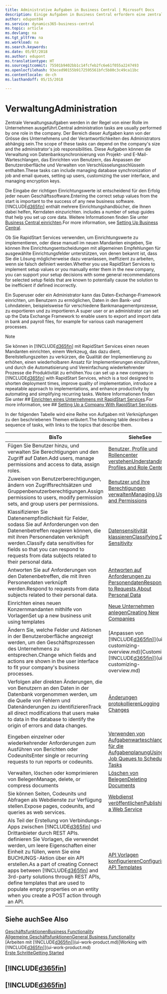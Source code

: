 ```yaml
---
title: Administrative Aufgaben in Business Central | Microsoft Docs
description: Einige Aufgaben in Business Central erfordern eine zentrale Administration und Einrichtung. Erfahren, welche das sind und was zu tun ist.
author: edupont04
ms.service: dynamics365-business-central
ms.topic: article
ms.devlang: na
ms.tgt_pltfrm: na
ms.workload: na
ms.search.keywords: 
ms.date: 05/07/2018
ms.author: edupont
ms.translationtype: HT
ms.sourcegitcommit: 75501b9402bb1c14fcfeb2fc6e61f055a2247493
ms.openlocfilehash: 93eced90155b9172595561bfc5b80c3c49ca11bc
ms.contentlocale: de-ch
ms.lasthandoff: 05/15/2018

---
```

# <a name="administration"></a><span data-ttu-id="07e07-104">Verwaltung</span><span class="sxs-lookup"><span data-stu-id="07e07-104">Administration</span></span>
<span data-ttu-id="07e07-105">Zentrale Verwaltungsaufgaben werden in der Regel von einer Rolle im Unternehmen ausgeführt.</span><span class="sxs-lookup"><span data-stu-id="07e07-105">Central administration tasks are usually performed by one role in the company.</span></span> <span data-ttu-id="07e07-106">Der Bereich dieser Aufgaben kann von der Grösse des Unternehmens und der Verantwortlichkeiten des Administrators abhängig sein.</span><span class="sxs-lookup"><span data-stu-id="07e07-106">The scope of these tasks can depend on the company's size and the administrator's job responsibilities.</span></span> <span data-ttu-id="07e07-107">Diese Aufgaben können die Verwaltung von Datenbanksynchronisierung von Projekt- und E-Mail-Warteschlangen, das Einrichten von Benutzern, das Anpassen der Benutzeroberfläche und Verwalten von Verschlüsselungsschlüsseln enthalten.</span><span class="sxs-lookup"><span data-stu-id="07e07-107">These tasks can include managing database synchronization of job and email queues, setting up users, customizing the user interface, and managing encryption keys.</span></span>  

<span data-ttu-id="07e07-108">Die Eingabe der richtigen Einrichtungswerte ist entscheidend für den Erfolg jeder neuen Geschäftssoftware.</span><span class="sxs-lookup"><span data-stu-id="07e07-108">Entering the correct setup values from the start is important to the success of any new business software.</span></span> [!INCLUDE[d365fin](includes/d365fin_md.md)]<span data-ttu-id="07e07-109"> enthält mehrere Einrichtungshandbücher, die Ihnen dabei helfen, Kerndaten einzurichten.</span><span class="sxs-lookup"><span data-stu-id="07e07-109"> includes a number of setup guides that help you set up core data.</span></span> <span data-ttu-id="07e07-110">Weitere Informationen finden Sie unter [Business Central einrichten](setup.md).</span><span class="sxs-lookup"><span data-stu-id="07e07-110">For more information, see [Setting Up Business Central](setup.md).</span></span>

<span data-ttu-id="07e07-111">Ob Sie RapidStart Services verwenden, um Einrichtungswerte zu implementieren, oder diese manuell im neuen Mandanten eingeben, Sie können Ihre Einrichtungsentscheidungen mit allgemeinen Empfehlungen für ausgewählte Einrichtungsfelder unterstützen, von denen bekannt ist, dass Sie die Lösung möglicherweise dazu veranlassen, ineffizient zu arbeiten, wenn sie falsch definiert werden.</span><span class="sxs-lookup"><span data-stu-id="07e07-111">Whether you use RapidStart Services to implement setup values or you manually enter them in the new company, you can support your setup decisions with some general recommendations for selected setup fields that are known to potentially cause the solution to be inefficient if defined incorrectly.</span></span>  

<span data-ttu-id="07e07-112">Ein Superuser oder ein Administrator kann das Daten-Exchange-Framework einrichten, um Benutzern zu ermöglichen, Daten in den Bank- und Lohndateien, beispielsweise für verschiedene Bankmanagementprozesse, zu exportieren und zu importieren.</span><span class="sxs-lookup"><span data-stu-id="07e07-112">A super user or an administrator can set up the Data Exchange Framework to enable users to export and import data in bank and payroll files, for example for various cash management processes.</span></span>

> [!NOTE]
> <span data-ttu-id="07e07-113">Sie können in [!INCLUDE[d365fin](includes/d365fin_md.md)] mit RapidStart Services einen neuen Mandanten einrichten, einem Werkzeug, das dazu dient, Bereitstellungszeiten zu verkürzen, die Qualität der Implementierung zu erhöhen, einen wiederholbaren Ansatz für Implementierungen einzuführen, und durch die Automatisierung und Vereinfachung wiederkehrender Prozesse die Produktivität zu erhöhen.</span><span class="sxs-lookup"><span data-stu-id="07e07-113">You can set up a new company in [!INCLUDE[d365fin](includes/d365fin_md.md)] with RapidStart Services, which is a tool designed to shorten deployment times, improve quality of implementation, introduce a repeatable approach to implementations, and enhance productivity by automating and simplifying recurring tasks.</span></span> <span data-ttu-id="07e07-114">Weitere Informationen finden Sie unter ## [Einrichten eines Unternehmens mit RapidStart Services](admin-set-up-a-company-with-rapidstart.md).</span><span class="sxs-lookup"><span data-stu-id="07e07-114">For more information, see ## [Setting Up a Company With RapidStart Services](admin-set-up-a-company-with-rapidstart.md).</span></span>

<span data-ttu-id="07e07-115">In der folgenden Tabelle wird eine Reihe von Aufgaben mit Verknüpfungen zu den beschriebenen Themen erläutert.</span><span class="sxs-lookup"><span data-stu-id="07e07-115">The following table describes a sequence of tasks, with links to the topics that describe them.</span></span>   

|<span data-ttu-id="07e07-116">**Bis**</span><span class="sxs-lookup"><span data-stu-id="07e07-116">**To**</span></span>|<span data-ttu-id="07e07-117">**Siehe**</span><span class="sxs-lookup"><span data-stu-id="07e07-117">**See**</span></span>|  
|------------|-------------|  
|<span data-ttu-id="07e07-118">Fügen Sie Benutzer hinzu, und verwalten Sie Berechtigungen und den Zugriff auf Daten.</span><span class="sxs-lookup"><span data-stu-id="07e07-118">Add users, manage permissions and access to data, assign roles.</span></span>|[<span data-ttu-id="07e07-119">Benutzer, Profile und Rollencenter verstehen</span><span class="sxs-lookup"><span data-stu-id="07e07-119">Understanding Profiles and Role Centers</span></span>](admin-users-profiles-roles.md)|  
|<span data-ttu-id="07e07-120">Zuweisen von Benutzerberechtigungen, ändern von Zugriffsrechtsätzen und Gruppenbenutzerberechtigungen.</span><span class="sxs-lookup"><span data-stu-id="07e07-120">Assign permissions to users, modify permission sets, and group users per permissions.</span></span>|[<span data-ttu-id="07e07-121">Benutzer und ihre Berechtigungen verwalten</span><span class="sxs-lookup"><span data-stu-id="07e07-121">Managing Users and Permissions</span></span>](ui-how-users-permissions.md)|
|<span data-ttu-id="07e07-122">Klassifizieren Sie Datenenempfindlichkeit für Felder, sodass Sie auf Anforderungen von den Datenenbetreffen reagieren können, die mit ihren Personendaten verknüpft werden.</span><span class="sxs-lookup"><span data-stu-id="07e07-122">Classify data sensitivities for fields so that you can respond to requests from data subjects related to their personal data.</span></span>|[<span data-ttu-id="07e07-123">Datensensitivität klassieren</span><span class="sxs-lookup"><span data-stu-id="07e07-123">Classifying Data Sensitivity</span></span>](admin-classifying-data-sensitivity.md)|
|<span data-ttu-id="07e07-124">Antworten Sie auf Anforderungen von den Datenenbetreffen, die mit Ihren Personendaten verknüpft werden.</span><span class="sxs-lookup"><span data-stu-id="07e07-124">Respond to requests from data subjects related to their personal data.</span></span>|[<span data-ttu-id="07e07-125">Antworten auf Anforderungen zu Personendaten</span><span class="sxs-lookup"><span data-stu-id="07e07-125">Responding to Requests About Personal Data</span></span>](admin-responding-to-requests-about-personal-data.md)|
|<span data-ttu-id="07e07-126">Einrichten eines neuen Konzernmandanten mithilfe von Vorlagen</span><span class="sxs-lookup"><span data-stu-id="07e07-126">Set up a new business unit using templates</span></span>|[<span data-ttu-id="07e07-127">Neue Unternehmen anlegen</span><span class="sxs-lookup"><span data-stu-id="07e07-127">Creating New Companies</span></span>](about-new-company.md)|
|<span data-ttu-id="07e07-128">Ändern Sie, welche Felder und Aktionen in der Benutzeroberfläche angezeigt werden, um den Geschäftsprozessen des Unternehmens zu entsprechen.</span><span class="sxs-lookup"><span data-stu-id="07e07-128">Change which fields and actions are shown in the user interface to fit your company's business processes.</span></span> |<span data-ttu-id="07e07-129">[Anpassen von [!INCLUDE[d365fin](includes/d365fin_md.md)]](ui-customizing-overview.md)</span><span class="sxs-lookup"><span data-stu-id="07e07-129">[Customizing [!INCLUDE[d365fin](includes/d365fin_md.md)]](ui-customizing-overview.md)</span></span> |
|<span data-ttu-id="07e07-130">Verfolgen aller direkten Änderungen, die von Benutzern an den Daten in der Datenbank vorgenommen werden, um die Quelle von Fehlern und Datenänderungen zu identifizieren</span><span class="sxs-lookup"><span data-stu-id="07e07-130">Track all direct modifications that users make to data in the database to identify the origin of errors and data changes.</span></span>|[<span data-ttu-id="07e07-131">Änderungen protokollieren</span><span class="sxs-lookup"><span data-stu-id="07e07-131">Logging Changes</span></span>](across-log-changes.md)|  
|<span data-ttu-id="07e07-132">Eingeben einzelner oder wiederkehrender Anforderungen zum Ausführen von Berichten oder Codeunits</span><span class="sxs-lookup"><span data-stu-id="07e07-132">Enter single or recurring requests to run reports or codeunits.</span></span>|[<span data-ttu-id="07e07-133">Verwenden von Aufgabenwarteschlangen für die Aufgabenplanung</span><span class="sxs-lookup"><span data-stu-id="07e07-133">Using Job Queues to Schedule Tasks</span></span>](admin-job-queues-schedule-tasks.md)|  
|<span data-ttu-id="07e07-134">Verwalten, löschen oder komprimieren von Belegen</span><span class="sxs-lookup"><span data-stu-id="07e07-134">Manage, delete, or compress documents</span></span>|[<span data-ttu-id="07e07-135">Löschen von Belegen</span><span class="sxs-lookup"><span data-stu-id="07e07-135">Deleting Documents</span></span>](admin-manage-documents.md)|  
|<span data-ttu-id="07e07-136">Sie können Seiten, Codeunits und Abfragen als Webdienste zur Verfügung stellen.</span><span class="sxs-lookup"><span data-stu-id="07e07-136">Expose pages, codeunits, and queries as web services.</span></span>|[<span data-ttu-id="07e07-137">Webdienst veröffentlichen</span><span class="sxs-lookup"><span data-stu-id="07e07-137">Publishing a Web Service</span></span>](across-how-publish-web-service.md)|
|<span data-ttu-id="07e07-138">Als Teil der Erstellung von Verbindungs-Apps zwischen [!INCLUDE[d365fin](includes/d365fin_md.md)] und Drittanbieter durch REST APIs. definieren Sie Vorlagen, die verwendet werden, um leere Eigenschaften einer Einheit zu füllen, wenn Sie eine BUCHUNGS-Aktion über ein API erstellen.</span><span class="sxs-lookup"><span data-stu-id="07e07-138">As a part of creating Connect apps between [!INCLUDE[d365fin](includes/d365fin_md.md)] and 3rd-party solutions through REST APIs, define templates that are used to populate empty properties on an entity when you create a POST action through an API.</span></span>|[<span data-ttu-id="07e07-139">API Vorlagen konfigurieren</span><span class="sxs-lookup"><span data-stu-id="07e07-139">Configuring API Templates</span></span>](admin-configuring-api-template.md)|

## <a name="see-also"></a><span data-ttu-id="07e07-140">Siehe auch</span><span class="sxs-lookup"><span data-stu-id="07e07-140">See Also</span></span>
[<span data-ttu-id="07e07-141">Geschäftsfunktionen</span><span class="sxs-lookup"><span data-stu-id="07e07-141">Business Functionality</span></span>](across-business-functionality.md)  
[<span data-ttu-id="07e07-142">Allgemeine Geschäftsfunktionen</span><span class="sxs-lookup"><span data-stu-id="07e07-142">General Business Functionality</span></span>](ui-across-business-areas.md)  
<span data-ttu-id="07e07-143">[Arbeiten mit [!INCLUDE[d365fin](includes/d365fin_md.md)]](ui-work-product.md)</span><span class="sxs-lookup"><span data-stu-id="07e07-143">[Working with [!INCLUDE[d365fin](includes/d365fin_md.md)]](ui-work-product.md)</span></span>  
[<span data-ttu-id="07e07-144">Erste Schritte</span><span class="sxs-lookup"><span data-stu-id="07e07-144">Getting Started</span></span>](product-get-started.md)    

## [!INCLUDE[d365fin](includes/free_trial_md.md)]  
## [!INCLUDE[d365fin](includes/training_link_md.md)]

